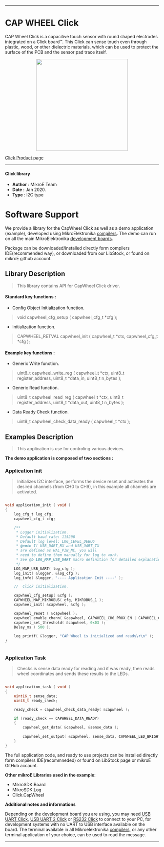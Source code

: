 
---
# CAP WHEEL Click

CAP Wheel Click is a capacitive touch sensor with round shaped electrodes integrated on a Click board™. This Click can sense touch even through plastic, wood, or other dielectric materials, which can be used to protect the surface of the PCB and the sensor pad trace itself.

<p align="center">
  <img src="https://download.mikroe.com/images/click_for_ide/capwheel_click.png" height=300px>
</p>

[Click Product page](https://www.mikroe.com/cap-wheel-click)

---


#### Click library 

- **Author**        : MikroE Team
- **Date**          : Jan 2020.
- **Type**          : I2C type


# Software Support

We provide a library for the CapWheel Click 
as well as a demo application (example), developed using MikroElektronika 
[compilers](https://shop.mikroe.com/compilers). 
The demo can run on all the main MikroElektronika [development boards](https://shop.mikroe.com/development-boards).

Package can be downloaded/installed directly form compilers IDE(recommended way), or downloaded from our LibStock, or found on mikroE github account. 

## Library Description

> This library contains API for CapWheel Click driver.

#### Standard key functions :

- Config Object Initialization function.
> void capwheel_cfg_setup ( capwheel_cfg_t *cfg ); 
 
- Initialization function.
> CAPWHEEL_RETVAL capwheel_init ( capwheel_t *ctx, capwheel_cfg_t *cfg );



#### Example key functions :

- Generic Write function.
> uint8_t capwheel_write_reg ( capwheel_t *ctx, uint8_t register_address, uint8_t *data_in, uint8_t n_bytes );
 
- Generic Read function.
> uint8_t capwheel_read_reg ( capwheel_t *ctx, uint8_t register_address, uint8_t *data_out, uint8_t n_bytes );

- Data Ready Check function.
> uint8_t capwheel_check_data_ready ( capwheel_t *ctx );

## Examples Description

> This application is use for controling various devices.

**The demo application is composed of two sections :**

### Application Init 

> Initializes I2C interface, performs the device reset and activates the desired channels (from CH0 to CH9), in this example all channels are activated.

```c

void application_init ( void )
{
    log_cfg_t log_cfg;
    capwheel_cfg_t cfg;

    /** 
     * Logger initialization.
     * Default baud rate: 115200
     * Default log level: LOG_LEVEL_DEBUG
     * @note If USB_UART_RX and USB_UART_TX 
     * are defined as HAL_PIN_NC, you will 
     * need to define them manually for log to work. 
     * See @b LOG_MAP_USB_UART macro definition for detailed explanation.
     */
    LOG_MAP_USB_UART( log_cfg );
    log_init( &logger, &log_cfg );
    log_info( &logger, "---- Application Init ----" );

    //  Click initialization.

    capwheel_cfg_setup( &cfg );
    CAPWHEEL_MAP_MIKROBUS( cfg, MIKROBUS_1 );
    capwheel_init( &capwheel, &cfg );

    capwheel_reset ( &capwheel );
    capwheel_enable_chann( &capwheel, CAPWHEEL_CH0_PROX_EN | CAPWHEEL_CH1_EN | CAPWHEEL_CH2_EN | CAPWHEEL_CH3_EN | CAPWHEEL_CH4_EN | CAPWHEEL_CH5_EN | CAPWHEEL_CH6_EN | CAPWHEEL_CH7_EN | CAPWHEEL_CH8_EN | CAPWHEEL_CH9_EN );
    capwheel_set_threshold( &capwheel, 0x03 );
    Delay_ms ( 500 );
    
    log_printf( &logger, "CAP Wheel is initialized and ready\r\n" );
}
  
```

### Application Task

> Checks is sense data ready for reading and if was ready, then reads wheel coordinates and sends these results to the LEDs.

```c

void application_task ( void )
{
    uint16_t sense_data;
    uint8_t ready_check;

    ready_check = capwheel_check_data_ready( &capwheel );

    if (ready_check == CAPWHEEL_DATA_READY)
    {
        capwheel_get_data( &capwheel, &sense_data );
        
        capwheel_set_output( &capwheel, sense_data, CAPWHEEL_LED_BRIGHTNESS_NUMBER );
    }
}  

```


The full application code, and ready to use projects can be  installed directly form compilers IDE(recommneded) or found on LibStock page or mikroE GitHub accaunt.

**Other mikroE Libraries used in the example:** 

- MikroSDK.Board
- MikroSDK.Log
- Click.CapWheel

**Additional notes and informations**

Depending on the development board you are using, you may need 
[USB UART Click](https://shop.mikroe.com/usb-uart-click), 
[USB UART 2 Click](https://shop.mikroe.com/usb-uart-2-click) or 
[RS232 Click](https://shop.mikroe.com/rs232-click) to connect to your PC, for 
development systems with no UART to USB interface available on the board. The 
terminal available in all Mikroelektronika 
[compilers](https://shop.mikroe.com/compilers), or any other terminal application 
of your choice, can be used to read the message.



---
